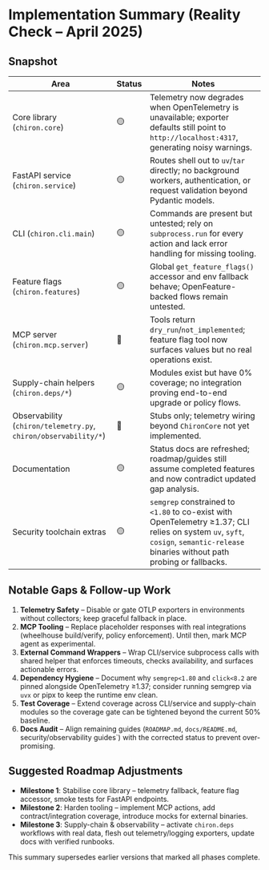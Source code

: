 # Implementation Summary (Reality Check – April 2025)

## Snapshot

| Area                                                            | Status | Notes                                                                                                                                                                              |
| --------------------------------------------------------------- | ------ | ---------------------------------------------------------------------------------------------------------------------------------------------------------------------------------- |
| Core library (`chiron.core`)                                    | 🟡     | Telemetry now degrades when OpenTelemetry is unavailable; exporter defaults still point to `http://localhost:4317`, generating noisy warnings.                                     |
| FastAPI service (`chiron.service`)                              | 🟡     | Routes shell out to `uv`/`tar` directly; no background workers, authentication, or request validation beyond Pydantic models.                                                      |
| CLI (`chiron.cli.main`)                                         | 🟡     | Commands are present but untested; rely on `subprocess.run` for every action and lack error handling for missing tooling.                                                          |
| Feature flags (`chiron.features`)                               | 🟡     | Global `get_feature_flags()` accessor and env fallback behave; OpenFeature-backed flows remain untested.                                                                           |
| MCP server (`chiron.mcp.server`)                                | 🔴     | Tools return `dry_run`/`not_implemented`; feature flag tool now surfaces values but no real operations exist.                                                                      |
| Supply-chain helpers (`chiron.deps/*`)                          | 🟡     | Modules exist but have 0% coverage; no integration proving end-to-end upgrade or policy flows.                                                                                     |
| Observability (`chiron/telemetry.py`, `chiron/observability/*`) | 🔴     | Stubs only; telemetry wiring beyond `ChironCore` not yet implemented.                                                                                                              |
| Documentation                                                   | 🟡     | Status docs are refreshed; roadmap/guides still assume completed features and now contradict updated gap analysis.                                                                 |
| Security toolchain extras                                       | 🟡     | `semgrep` constrained to `<1.80` to co-exist with OpenTelemetry ≥1.37; CLI relies on system `uv`, `syft`, `cosign`, `semantic-release` binaries without path probing or fallbacks. |

## Notable Gaps & Follow-up Work

1. **Telemetry Safety** – Disable or gate OTLP exporters in environments without collectors; keep graceful fallback in place.
2. **MCP Tooling** – Replace placeholder responses with real integrations (wheelhouse build/verify, policy enforcement). Until then, mark MCP agent as experimental.
3. **External Command Wrappers** – Wrap CLI/service subprocess calls with shared helper that enforces timeouts, checks availability, and surfaces actionable errors.
4. **Dependency Hygiene** – Document why `semgrep<1.80` and `click<8.2` are pinned alongside OpenTelemetry ≥1.37; consider running semgrep via `uvx` or pipx to keep the runtime env clean.
5. **Test Coverage** – Extend coverage across CLI/service and supply-chain modules so the coverage gate can be tightened beyond the current 50% baseline.
6. **Docs Audit** – Align remaining guides (`ROADMAP.md`, `docs/README.md`, security/observability guides`) with the corrected status to prevent over-promising.

## Suggested Roadmap Adjustments

- **Milestone 1**: Stabilise core library – telemetry fallback, feature flag accessor, smoke tests for FastAPI endpoints.
- **Milestone 2**: Harden tooling – implement MCP actions, add contract/integration coverage, introduce mocks for external binaries.
- **Milestone 3**: Supply-chain & observability – activate `chiron.deps` workflows with real data, flesh out telemetry/logging exporters, update docs with verified runbooks.

This summary supersedes earlier versions that marked all phases complete.
